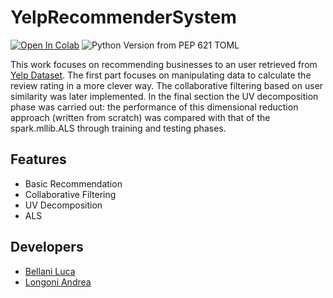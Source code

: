 # YelpRecommenderSystem

[![Open In Colab](https://colab.research.google.com/assets/colab-badge.svg)](https://colab.research.google.com/github/lukebella/YelpRecommenderSystem/blob/master/yelp_recommender.ipynb)
![Python Version from PEP 621 TOML](https://img.shields.io/python/required-version-toml?tomlFilePath=https%3A%2F%2Fraw.githubusercontent.com%2Flukebella%2FYelpRecommenderSystem%2Fmain%2Fpyproject.toml)

This work focuses on recommending businesses to an user retrieved
from [Yelp Dataset](https://www.kaggle.com/datasets/yelp-dataset/yelp-dataset). The first part focuses on manipulating data to
calculate the review rating in a more clever way. The collaborative filtering
based on user similarity was later implemented. In the final section the UV
decomposition phase was carried out: the performance of this dimensional
reduction approach (written from scratch) was compared with that of the
spark.mllib.ALS through training and testing phases.

## Features

* Basic Recommendation
* Collaborative Filtering
* UV Decomposition
* ALS


## Developers

* [Bellani Luca](https://github.com/lukebella)
* [Longoni Andrea](https://github.com/Andreal2000)
